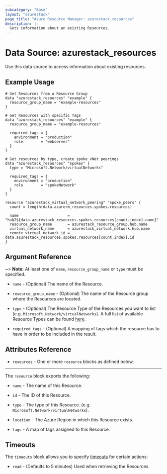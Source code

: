 ```yaml
---
subcategory: "Base"
layout: "azurestack"
page_title: "Azure Resource Manager: azurestack_resources"
description: |-
  Gets information about an existing Resources.
---
```


# Data Source: azurestack_resources

Use this data source to access information about existing resources.

## Example Usage

```hcl
# Get Resources from a Resource Group
data "azurestack_resources" "example" {
  resource_group_name = "example-resources"
}

# Get Resources with specific Tags
data "azurestack_resources" "example" {
  resource_group_name = "example-resources"

  required_tags = {
    environment = "production"
    role        = "webserver"
  }
}

# Get resources by type, create spoke vNet peerings
data "azurestack_resources" "spokes" {
  type = "Microsoft.Network/virtualNetworks"

  required_tags = {
    environment = "production"
    role        = "spokeNetwork"
  }
}

resource "azurestack_virtual_network_peering" "spoke_peers" {
  count = length(data.azurerm_resources.spokes.resources)

  name                      = "hub2${data.azurestack_resources.spokes.resources[count.index].name}"
  resource_group_name       = azurestack_resource_group.hub.name
  virtual_network_name      = azurestack_virtual_network.hub.name
  remote_virtual_network_id = data.azurestack_resources.spokes.resources[count.index].id
}
```

## Argument Reference

~> **Note:** At least one of `name`, `resource_group_name` or `type` must be specified.

* `name` - (Optional) The name of the Resource.

* `resource_group_name` - (Optional) The name of the Resource group where the Resources are located.

* `type` - (Optional) The Resource Type of the Resources you want to list (e.g. `Microsoft.Network/virtualNetworks`). A full list of available Resource Types can be found [here](https://docs.microsoft.com/en-us/azure/azure-resource-manager/azure-services-resource-providers).

* `required_tags` - (Optional) A mapping of tags which the resource has to have in order to be included in the result.

## Attributes Reference

* `resources` - One or more `resource` blocks as defined below.

---

The `resource` block exports the following:

* `name` - The name of this Resource.

* `id` - The ID of this Resource.

* `type` - The type of this Resource. (e.g. `Microsoft.Network/virtualNetworks`).

* `location` - The Azure Region in which this Resource exists.

* `tags` - A map of tags assigned to this Resource.

## Timeouts

The `timeouts` block allows you to specify [timeouts](https://www.terraform.io/docs/configuration/resources.html#timeouts) for certain actions:

* `read` - (Defaults to 5 minutes) Used when retrieving the Resources.
